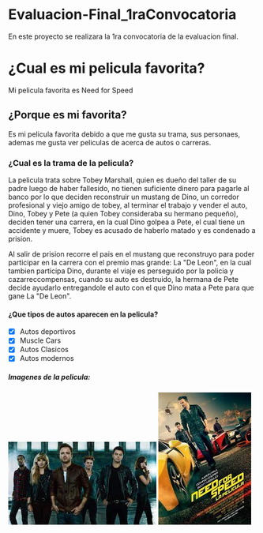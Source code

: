 # Evaluacion-Final_1raConvocatoria
 En este proyecto se realizara la 1ra convocatoria de la evaluacion final.

# ¿Cual es mi pelicula favorita?
 Mi pelicula favorita es Need for Speed

## ¿Porque es mi favorita?
 Es mi pelicula favorita debido a que me gusta su trama, sus personaes, ademas me gusta ver peliculas de acerca de autos o carreras.

### ¿Cual es la trama de la pelicula?
 La pelicula trata sobre Tobey Marshall, quien es dueño del taller de su padre luego de haber fallesido, no tienen suficiente dinero para pagarle al banco por lo que deciden reconstruir un mustang de Dino, un corredor profesional y viejo amigo de tobey, al terminar el trabajo y vender el auto, Dino, Tobey y Pete (a quien Tobey consideraba su hermano pequeño), deciden tener una carrera, en la cual Dino golpea a Pete, el cual tiene un accidente y muere, Tobey es acusado de haberlo matado y es condenado a prision.

 Al salir de prision recorre el pais en el mustang que reconstruyo para poder participar en la carrera con el premio mas grande: La "De Leon", en la cual tambien participa Dino, durante el viaje es perseguido por la policia y cazarreccompensas, cuando su auto es destruido, la hermana de Pete decide ayudarlo entregandole el auto con el que Dino mata a Pete para que gane La "De Leon".

#### ¿Que tipos de autos aparecen en la pelicula?
 - [X] Autos deportivos
 - [X] Muscle Cars
 - [X] Autos Clasicos
 - [X] Autos modernos

##### Imagenes de la pelicula:
![imagen1](/img/img1.jpg)
![imagen1](/img/img2.jpg)
